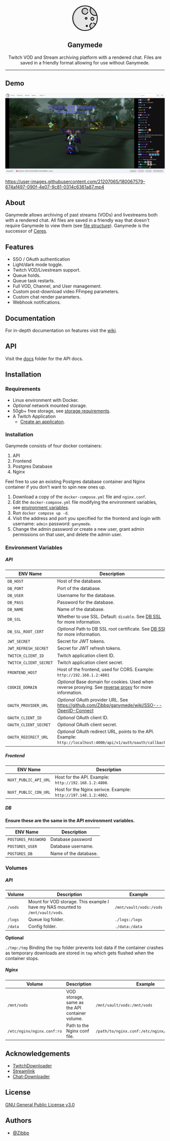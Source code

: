 <br />
<div align="center">
  <a>
    <img src=".github/ganymede-logo.png" alt="Logo" width="80" height="80">
  </a>

  <h2 align="center">Ganymede</h2>

  <p align="center">
    Twitch VOD and Stream archiving platform with a rendered chat. Files are saved in a friendly format allowing for use without Ganymede.
  </p>
</div>

---

## Demo

![landing-demo](.github/landing-demo.jpg)

https://user-images.githubusercontent.com/21207065/180067579-674af497-090f-4e07-9c81-0314c6361a87.mp4

## About

Ganymede allows archiving of past streams (VODs) and livestreams both with a rendered chat. All files are saved in a friendly way that doesn't require Ganymede to view them (see [file structure](https://github.com/Zibbp/ganymede/wiki/File-Structure)). Ganymede is the successor of [Ceres](https://github.com/Zibbp/Ceres).

## Features

- SSO / OAuth authentication
- Light/dark mode toggle.
- Twitch VOD/Livestream support.
- Queue holds.
- Queue task restarts.
- Full VOD, Channel, and User management.
- Custom post-download video FFmpeg parameters.
- Custom chat render parameters.
- Webhook notifications.


## Documentation

For in-depth documentation on features visit the [wiki](https://github.com/Zibbp/ganymede/wiki).

## API

Visit the [docs](https://github.com/Zibbp/ganymede/tree/master/docs) folder for the API docs.

## Installation

### Requirements

* Linux environment with Docker.
* *Optional* network mounted storage.
* 50gb+ free storage, see [storage requirements](https://github.com/Zibbp/ganymede/wiki/Storage-Requirements).
* A Twitch Application
  * [Create an applicaton](https://dev.twitch.tv/console/apps/create).
  
### Installation

Ganymede consists of four docker containers:

1. API
2. Frontend
3. Postgres Database
4. Nginx

Feel free to use an existing Postgres database container and Nginx container if you don't want to spin new ones up.

1. Download a copy of the `docker-compose.yml` file and `nginx.conf`.
2. Edit the `docker-compose.yml` file modifying the environment variables, see [environment variables](https://github.com/Zibbp/ganymede#environment-variables).
3. Run `docker compose up -d`.
4. Visit the address and port you specified for the frontend and login with username: `admin` password: `ganymede`.
5. Change the admin password *or* create a new user, grant admin permissions on that user, and delete the admin user.

### Environment Variables

##### API

| ENV Name               | Description                                                                                                                                                     |
|------------------------|-----------------------------------------------------------------------------------------------------------------------------------------------------------------|
| `DB_HOST`              | Host of the database.                                                                                                                                           |
| `DB_PORT`              | Port of the database.                                                                                                                                           |
| `DB_USER`              | Username for the database.                                                                                                                                      |
| `DB_PASS`              | Password for the database.                                                                                                                                      |
  | `DB_NAME`              | Name of the database.                                                                                                                                           |
| `DB_SSL`               | Whether to use SSL. Default: `disable`. See [DB SSL](https://github.com/Zibbp/ganymede/wiki/DB-SSL) for more information.                                       |
| `DB_SSL_ROOT_CERT`     | *Optional* Path to DB SSL root certificate. See [DB SSL](https://github.com/Zibbp/ganymede/wiki/DB-SSL) for more information.                                   
| `JWT_SECRET`           | Secret for JWT tokens.                                                                                                                                          |
| `JWT_REFRESH_SECRET`   | Secret for JWT refresh tokens.                                                                                                                                  |
| `TWITCH_CLIENT_ID`     | Twitch application client ID.                                                                                                                                   |
| `TWITCH_CLIENT_SECRET` | Twitch application client secret.                                                                                                                               |
| `FRONTEND_HOST`        | Host of the frontend, used for CORS. Example: `http://192.168.1.2:4801`                                                                                         |
| `COOKIE_DOMAIN`        | *Optional* Base domain for cookies. Used when reverse proxying. See [reverse proxy](https://github.com/Zibbp/ganymede/wiki/Reverse-Proxy) for more information. 
| `OAUTH_PROVIDER_URL`   | *Optional* OAuth provider URL. See https://github.com/Zibbp/ganymede/wiki/SSO---OpenID-Connect                                                                                                                             |
| `OAUTH_CLIENT_ID`      | *Optional* OAuth client ID.                                                                                                                                     |
| `OAUTH_CLIENT_SECRET`  | *Optional* OAuth client secret.                                                                                                                                 |
| `OAUTH_REDIRECT_URL`   | *Optional* OAuth redirect URL, points to the API. Example: `http://localhost:4000/api/v1/auth/oauth/callback`.                                                  |                                                                    |

##### Frontend

| ENV Name              | Description                                                     |
|-----------------------|-----------------------------------------------------------------|
| `NUXT_PUBLIC_API_URL` | Host for the API. Example: `http://192.168.1.2:4800`.           |
| `NUXT_PUBLIC_CDN_URL` | Host for the Nginx serivce. Example: `http://197.148.1.2:4802`. |

##### DB

**Ensure these are the same in the API environment variables.**

| ENV Name            | Description           |
|---------------------|-----------------------|
| `POSTGRES_PASSWORD` | Database password     |
| `POSTGRES_USER`     | Database username.    |
| `POSTGRES_DB`       | Name of the database. |

### Volumes

##### API

| Volume  | Description                                                                     | Example                 |
|---------|---------------------------------------------------------------------------------|-------------------------|
| `/vods` | Mount for VOD storage. This example I have my NAS mounted to `/mnt/vault/vods`. | `/mnt/vault/vods:/vods` |
| `/logs` | Queue log folder.                                                               | `./logs:/logs`          |
| `/data` | Config folder.                                                                  | `./data:/data`          |

**Optional**

`./tmp:/tmp` Binding the `tmp` folder prevents lost data if the container crashes as temporary downloads are stored in `tmp` which gets flushed when the container stops.

##### Nginx

| Volume                     | Description                                    | Example                                        |
|----------------------------|------------------------------------------------|------------------------------------------------|
| `/mnt/vods`                | VOD storage, same as the API container volume. | `/mnt/vault/vods:/mnt/vods`                    |
| `/etc/nginx/nginx.conf:ro` | Path to the Nginx conf file.                   | `/path/to/nginx.conf:/etc/nginx/nginx.conf:ro` |


## Acknowledgements

 - [TwitchDownloader](https://github.com/lay295/TwitchDownloader)
 - [Streamlink](https://streamlink.github.io/)
 - [Chat-Downloader](https://github.com/xenova/chat-downloader)
 
 ## License

[GNU General Public License v3.0](https://github.com/Zibbp/ganymede/blob/master/LICENSE)

## Authors

- [@Zibbp](https://www.github.com/Zibbp)

